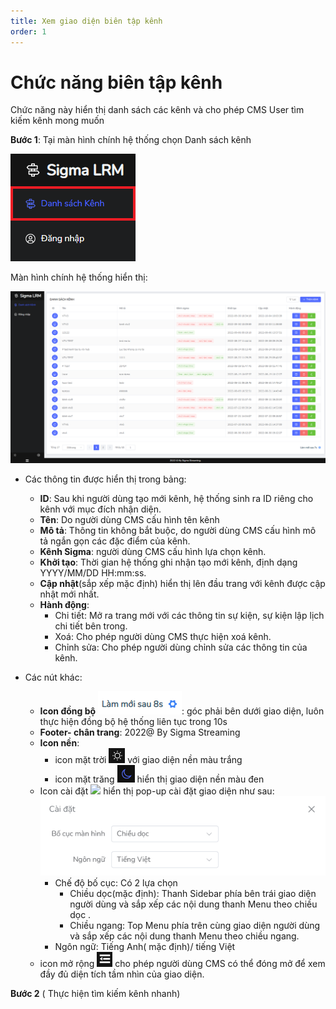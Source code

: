 ```yaml
---
title: Xem giao diện biên tập kênh
order: 1
---
```

# Chức năng biên tập kênh
Chức năng này hiển thị danh sách các kênh và cho phép CMS User tìm kiếm kênh mong muốn  

**Bước 1**: Tại màn hình chính hệ thống chọn Danh sách kênh

![](../../images\Sidebar_Channel_List.png)

Màn hình chính hệ thống hiển thị:

![](../../images\UI_channellist.png)

* Các thông tin được hiển thị trong bảng:
     * **ID**: Sau khi người dùng tạo mới kênh, hệ thống sinh ra ID riêng cho kênh với mục đích nhận diện.
     * **Tên**: Do người dùng CMS cấu hình tên kênh
     * **Mô tả**: Thông tin không bắt buộc, do người dùng CMS cấu hình mô tả ngắn gọn các đặc điểm của kênh.
     * **Kênh Sigma**: người dùng CMS cấu hình lựa chọn kênh.
     * **Khởi tạo**: Thời gian hệ thống ghi nhận tạo mới kênh, định dạng YYYY/MM/DD HH:mm:ss.
     * **Cập nhật**(sắp xếp mặc định) hiển thị lên đầu trang với kênh được cập nhật mới nhất.
     * **Hành động**:
        * Chi tiết: Mở ra trang mới với các thông tin sự kiện, sự kiện lập lịch chi tiết bên trong.
        * Xoá: Cho phép người dùng CMS thực hiện xoá kênh.
        * Chỉnh sửa: Cho phép người dùng chỉnh sửa các thông tin của kênh.

* Các nút khác:
     * **Icon đồng bộ** ![](../../images\icon_sync.png): góc phải bên dưới giao diện, luôn thực hiện đồng bộ hệ thống liên tục trong 10s
     * **Footer- chân trang**: 2022@ By Sigma Streaming
     * **Icon nền**:
         * icon mặt trời ![](../../images\icon_sunny.png) với giao diện nền màu trắng
         * icon mặt trăng ![](../../images\icon_moon.png) hiển thị giao diện nền màu đen
     * Icon cài đặt ![](../../images\iocn_setting.png) hiển thị pop-up cài đặt giao diện như sau:
       ![](../../images\UI_Popup_Setting.png)
         * Chế độ bố cục: Có 2 lựa chọn 
           *  Chiều dọc(mặc định): Thanh Sidebar phía bên trái giao diện người dùng và sắp xếp các nội dung thanh Menu theo chiều dọc .
           * Chiều ngang:  Top Menu phía trên cùng giao diện người dùng và sắp xếp các nội dung thanh Menu theo chiều ngang.
         * Ngôn ngữ: Tiếng Anh( mặc định)/ tiếng Việt
     * icon mở rộng ![](../../images\icon_extend.png) cho phép người dùng CMS có thể đóng mở để xem đầy đủ diện tích tầm nhìn của giao diện.

**Bước 2** ( Thực hiện tìm kiếm kênh nhanh)

